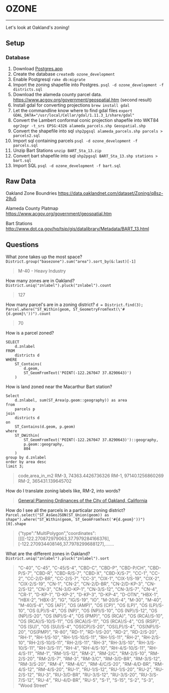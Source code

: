 # OZONE
--------
Let's look at Oakland's zoning!

## Setup

### Database
1. Download [Postgres.app](http://postgresapp.com/)
2. Create the database `createdb ozone_development`
3. Enable Postgresql `rake db:migrate`
3. Import the zoning shapefile into Postgres. `psql -d ozone_development -f districts.sql`
5. Download the alameda county parcel data. <https://www.acgov.org/government/geospatial.htm> (second result)
6. Install gdal for converting projections `brew install gdal`
7. Let the commandline know where to find gdal files `export GDAL_DATA="/usr/local/Cellar/gdal/1.11.3_1/share/gdal"`
8. Convert the Lambert conformal conic projection shapefile into WKT84 `ogr2ogr -t_srs EPSG:4326 alameda_parcels.shp Geospatial.shp`
9. Convert the shapefile into sql
`shp2pgsql alameda_parcels.shp parcels > parcels2.sql`
10. Import sql containing parcels `psql -d ozone_development -f parcels.sql`
11. Unzip Bart Stations `unzip BART_Sta_13.zip`
12. Convert bart shapefile into sql `shp2pgsql BART_Sta_13.shp stations > bart.sql`
13. Import SQL `psql -d ozone_development -f bart.sql`


## Raw Data
Oakland Zone Boundries
<https://data.oaklandnet.com/dataset/Zoning/q8sz-29u5>

Alameda County Platmap
<https://www.acgov.org/government/geospatial.htm>

Bart Stations
<http://www.dot.ca.gov/hq/tsip/gis/datalibrary/Metadata/BART_13.html>

## Questions

What zone takes up the most space?
`District.group("basezone").sum("area").sort_by(&:last)[-1]`
> M-40 - Heavy Industry

How many zones are in Oakland?
`District.uniq("znlabel").pluck("znlabel").count`
> 127

How many parcel's are in a zoning district?
`d = District.find(3); Parcel.where("ST_Within(geom, ST_GeometryFromText(\'#{d.geom}\'))").count`
> 70

How is a parcel zoned?
```
SELECT
	d.znlabel
FROM
	districts d
WHERE
	ST_Contains(
		d.geom,
		ST_GeomFromText('POINT(-122.267047 37.8290643)')
	)
```

How is land zoned near the Macarthur Bart station?
```
Select
	d.znlabel, sum(ST_Area(p.geom::geography)) as area
from
	parcels p
join
	districts d
on
	ST_Contains(d.geom, p.geom)
where
	ST_DWithin(
		ST_GeomFromText('POINT(-122.267047 37.8290643)')::geography,
		p.geom::geography,
		804
	)
group by d.znlabel
order by area desc
limit 3;
```
> code,area_in_m2
RM-3, 74363.4426736326
RM-1, 97140.1256860269
RM-2, 365431.139645702

How do I translate zoning labels like, RM-2, into words?
> [General Planning Ordinances
of the City of Oakland, California](http://www2.oaklandnet.com/oakca1/groups/ceda/documents/report/oak053289.pdf)

How do I see all the parcels in a particalar zoning district?
`Parcel.select("ST_AsGeoJSON(ST_Union(geom)) as shape").where("ST_Within(geom, ST_GeomFromText('#{d.geom}'))")[0].shape`
> {"type":"MultiPolygon","coordinates":[[[[-122.270872979063,37.7979284166376],[-122.270934408146,37.7978299688127],.......

What are the different zones in Oakland?
`District.uniq("znlabel").pluck("znlabel").sort`
> "C-40", "C-45", "C-45/S-4", "CBD-C", "CBD-P", "CBD-P/CH", "CBD-P/S-7", "CBD-R", "CBD-R/S-7", "CBD-X", "CBD-X/S-7", "CC-1", "CC-2", "CC-2/D-BR", "CC-2/S-7", "CC-3", "CIX-1", "CIX-1/S-19", "CIX-2", "CIX-2/S-19", "CN-1", "CN-2", "CN-2/D-BR", "CN-2/D-KP-3", "CN-2/S-12", "CN-3", "CN-3/D-KP-1", "CN-3/S-12", "CN-3/S-7", "CN-4", "CR-1", "D-KP-1", "D-KP-2", "D-KP-3", "D-KP-4", "D-OTN", "HBX-1", "HBX-2", "HBX-3", "IG", "IG/S-19", "IO", "M-20/S-4", "M-30", "M-40", "M-40/S-4", "OS (AF)", "OS (AMP)", "OS (CP)", "OS (LP)", "OS (LP)/S-10", "OS (LP)/S-4", "OS (NP)", "OS (NP)/S-10", "OS (NP)/S-12", "OS (NP)/S-20", "OS (NP)/S-4", "OS (PMP)", "OS (RCA)", "OS (RCA)/S-10", "OS (RCA)/S-10/S-11", "OS (RCA)/S-11", "OS (RCA)/S-4", "OS (RSP)", "OS (SU)", "OS (SU)/S-4", "OS(CP)/S-20", "OS(LP)/S-4", "OS(NP)/S-20", "OS(PMP)", "R-80", "RD-1", "RD-1/S-20", "RD-2", "RD-2/S-20", "RH-1", "RH-1/S-10", "RH-1/S-10/S-11", "RH-1/S-11", "RH-2", "RH-2/S-10", "RH-2/S-10/S-11", "RH-2/S-11", "RH-3", "RH-3/S-10", "RH-3/S-10/S-11", "RH-3/S-11", "RH-4", "RH-4/S-10", "RH-4/S-10/S-11", "RH-4/S-11", "RM-1", "RM-1/S-12", "RM-2", "RM-2/C", "RM-2/S-10", "RM-2/S-20", "RM-2/S-7", "RM-3", "RM-3/C", "RM-3/D-BR", "RM-3/S-12", "RM-3/S-20", "RM-4", "RM-4/C", "RM-4/C/S-20", "RM-4/D-BR", "RM-4/S-12", "RM-4/S-20", "RU-1", "RU-1/S-12", "RU-1/S-20", "RU-2", "RU-2/S-12", "RU-3", "RU-3/D-BR", "RU-3/S-12", "RU-3/S-20", "RU-3/S-7/S-12", "RU-4", "RU-4/D-BR", "RU-5", "S-1", "S-15", "S-2", "S-3", "Wood Street"
